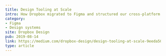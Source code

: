 ```yaml
---
title: Design Tooling at Scale
intro: How Dropbox migrated to Figma and structured our cross-platform design system.
category:
- Figma
- Design systems
site: Dropbox Design
pub: 2019-08-14
link: https://medium.com/dropbox-design/design-tooling-at-scale-9eeda5019b21?source=rss----eaaf101de83d---4
type: article
---
```

